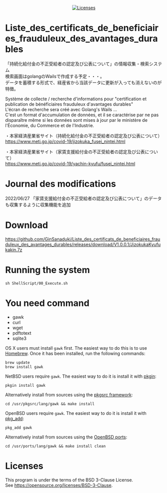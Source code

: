 <p align="center">
    <a href="https://opensource.org/licenses/BSD-3-Clause"><img src="https://img.shields.io/badge/license-bsd-orange.svg" alt="Licenses"></a>
</p>

# Liste_des_certificats_de_beneficiaires_frauduleux_des_avantages_durables
「持続化給付金の不正受給者の認定及び公表について」の情報収集・検索システム  
検索画面はgolangのWailsで作成する予定・・・。  
データを蓄積する形式で、経産省から当該データに更新が入っても消えないのが特徴。  

Système de collecte / recherche d'informations pour "certification et publication de bénéficiaires frauduleux d'avantages durables"  
L'écran de recherche sera créé avec Golang's Wails ...  
C'est un format d'accumulation de données, et il se caractérise par ne pas disparaître même si les données sont mises à jour par le ministère de l'Économie, du Commerce et de l'Industrie.  

・本家経済産業省サイト（持続化給付金の不正受給者の認定及び公表について）  
https://www.meti.go.jp/covid-19/jizokuka_fusei_nintei.html  

・本家経済産業省サイト（家賃支援給付金の不正受給者の認定及び公表について）  
https://www.meti.go.jp/covid-19/yachin-kyufu/fusei_nintei.html    

# Journal des modifications

2022/06/27 「家賃支援給付金の不正受給者の認定及び公表について」のデータも収集するように収集機能を追加  

# Download

https://github.com/GinSanaduki/Liste_des_certificats_de_beneficiaires_frauduleux_des_avantages_durables/releases/download/V1.0.0.1/JizokukaKyufukakin.7z  


# Running the system

```
sh ShellScript/00_Execute.sh
```

# You need command
- gawk
- curl
- wget
- pdftotext
- sqlite3

OS X users must install `gawk` first. The easiest way to do this is to use [Homebrew](http://brew.sh/). Once it has been installed, run the following commands:
```
brew update
brew install gawk
```

NetBSD users require `gawk`. The easiest way to do it is install it with [pkgin](http://pkgin.net):
```
pkgin install gawk
```

Alternatively install from sources using the [pkgsrc framework](https://pkgsrc.org/):
```
cd /usr/pkgsrc/lang/gawk && make install
```


OpenBSD users require `gawk`. The easiest way to do it is install it with [pkg_add](http://man.openbsd.org/OpenBSD-current/man1/pkg_add.1):
```
pkg_add gawk
```

Alternatively install from sources using the [OpenBSD ports](http://man.openbsd.org/OpenBSD-current/man1/ports.7):
```
cd /usr/ports/lang/gawk && make install clean
```

# Licenses
This program is under the terms of the BSD 3-Clause License.  
See https://opensource.org/licenses/BSD-3-Clause.  
